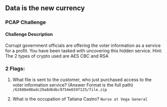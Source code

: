 
## Data  is the new currency
### PCAP Challenge

#### Challenge Description
Corrupt government officials are offering the voter information as a service for a profit. You have been tasked with uncovering this hidden service. 
Hint: The 2 types of crypto used are AES CBC and RSA

### 2 Flags:

1. What file is sent to the customer, who just purchased access to the voter information service? (Answer Format is the full path)
`/62608e08adc29a8d6dbc9754e659f125/file.zip`

2. What is the occupation of Tatiana Castro?
`Nurse at Vega General`